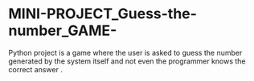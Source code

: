 # MINI-PROJECT_Guess-the-number_GAME-
Python project is a game where the user is asked to guess the number generated by the system itself and not even the programmer knows the correct answer .
